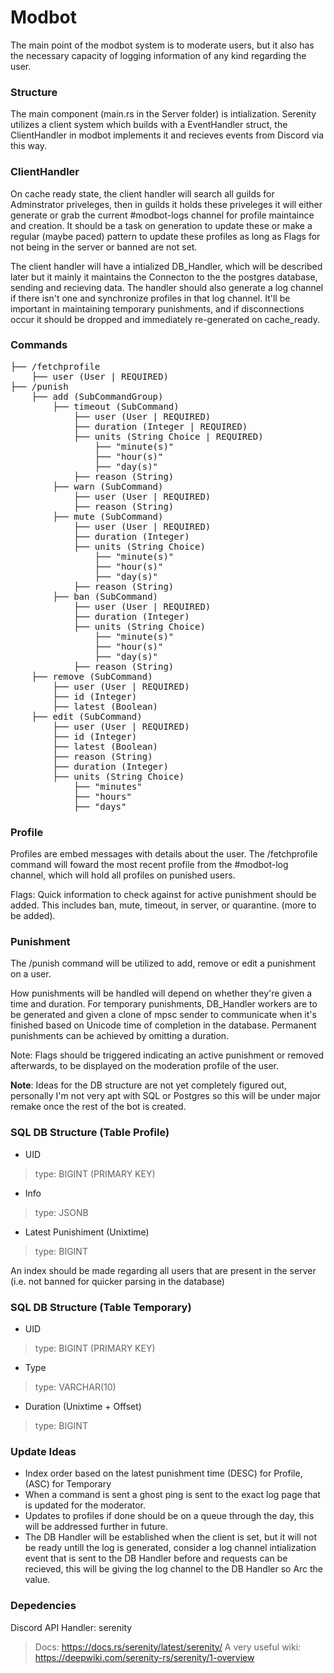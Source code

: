 # Modbot

The main point of the modbot system is to moderate users, but it also has the necessary capacity of logging information of any kind regarding the user.

### Structure

The main component (main.rs in the Server folder) is intialization. Serenity utilizes a client system which builds with a EventHandler struct, the ClientHandler in modbot implements it and recieves events from Discord via this way.

### ClientHandler

 On cache ready state, the client handler will search all guilds for Adminstrator priveleges, then in guilds it holds these priveleges it will either generate or grab the current #modbot-logs channel for profile maintaince and creation. It should be a task on generation to update these or make a regular (maybe paced) pattern to update these profiles as long as Flags for not being in the server or banned are not set. 
 
 The client handler will have a intialized DB_Handler, which will be described later but it mainly it maintains the Connecton to the the postgres database, sending and recieving data. The handler should also generate a log channel if there isn't one and synchronize profiles in that log channel. It'll be important in maintaining temporary punishments, and if disconnections occur it should be dropped and immediately re-generated on cache_ready.

### Commands
<pre>
├── /fetchprofile
    ├── user (User | REQUIRED)
├── /punish
    ├── add (SubCommandGroup)
        ├── timeout (SubCommand)
            ├── user (User | REQUIRED)
            ├── duration (Integer | REQUIRED)
            ├── units (String Choice | REQUIRED)
                ├── "minute(s)"
                ├── "hour(s)"
                ├── "day(s)"
            ├── reason (String)
        ├── warn (SubCommand)
            ├── user (User | REQUIRED)
            ├── reason (String)
        ├── mute (SubCommand)
            ├── user (User | REQUIRED)
            ├── duration (Integer)
            ├── units (String Choice)
                ├── "minute(s)"
                ├── "hour(s)"
                ├── "day(s)"
            ├── reason (String)
        ├── ban (SubCommand)
            ├── user (User | REQUIRED)
            ├── duration (Integer)
            ├── units (String Choice)
                ├── "minute(s)"
                ├── "hour(s)"
                ├── "day(s)"
            ├── reason (String)
    ├── remove (SubCommand)
        ├── user (User | REQUIRED)
        ├── id (Integer)
        ├── latest (Boolean)
    ├── edit (SubCommand)
        ├── user (User | REQUIRED)
        ├── id (Integer)
        ├── latest (Boolean)
        ├── reason (String)
        ├── duration (Integer)
        ├── units (String Choice)
            ├── "minutes"
            ├── "hours"
            ├── "days"
</pre>

### Profile 
Profiles are embed messages with details about the user. The /fetchprofile command will foward the most recent profile from the #modbot-log channel, which will hold all profiles on punished users. 

Flags: Quick information to check against for active punishment should be added. This includes ban, mute, timeout, in server, or quarantine. (more to be added).

### Punishment
The /punish command will be utilized to add, remove or edit a punishment on a user.

How punishments will be handled will depend on whether they're given a time and duration.
For temporary punishments, DB_Handler workers are to be generated and given a clone of mpsc sender to communicate when it's finished based on Unicode time of completion in the database. Permanent punishments can be achieved by omitting a duration.

Note: Flags should be triggered indicating an active punishment or removed afterwards, to be displayed on the moderation profile of the user.


**Note**: Ideas for the DB structure are not yet completely figured out, personally I'm not very apt with SQL or Postgres so this will be under major remake once the rest of the bot is created.

### SQL DB Structure (Table Profile)

* UID
> type: BIGINT (PRIMARY KEY)
* Info
> type: JSONB
* Latest Punishiment (Unixtime)
> type: BIGINT

An index should be made regarding all users that are present in the server (i.e. not banned for quicker parsing in the database)

### SQL DB Structure (Table Temporary)

* UID
> type: BIGINT (PRIMARY KEY)
* Type
> type: VARCHAR(10)
* Duration (Unixtime + Offset)
> type: BIGINT

### Update Ideas

* Index order based on the latest punishment time (DESC) for Profile, (ASC) for Temporary
* When a command is sent a ghost ping is sent to the exact log page that is updated for the moderator.
* Updates to profiles if done should be on a queue through the day, this will be addressed further in future.
* The DB Handler will be established when the client is set, but it will not be ready untill the log is generated, consider a log channel intialization event that is sent to the DB Handler before and requests can be recieved, this will be giving the log channel to the DB Handler so Arc the value. 

### Depedencies

Discord API Handler: serenity
> Docs: https://docs.rs/serenity/latest/serenity/
> A very useful wiki: https://deepwiki.com/serenity-rs/serenity/1-overview